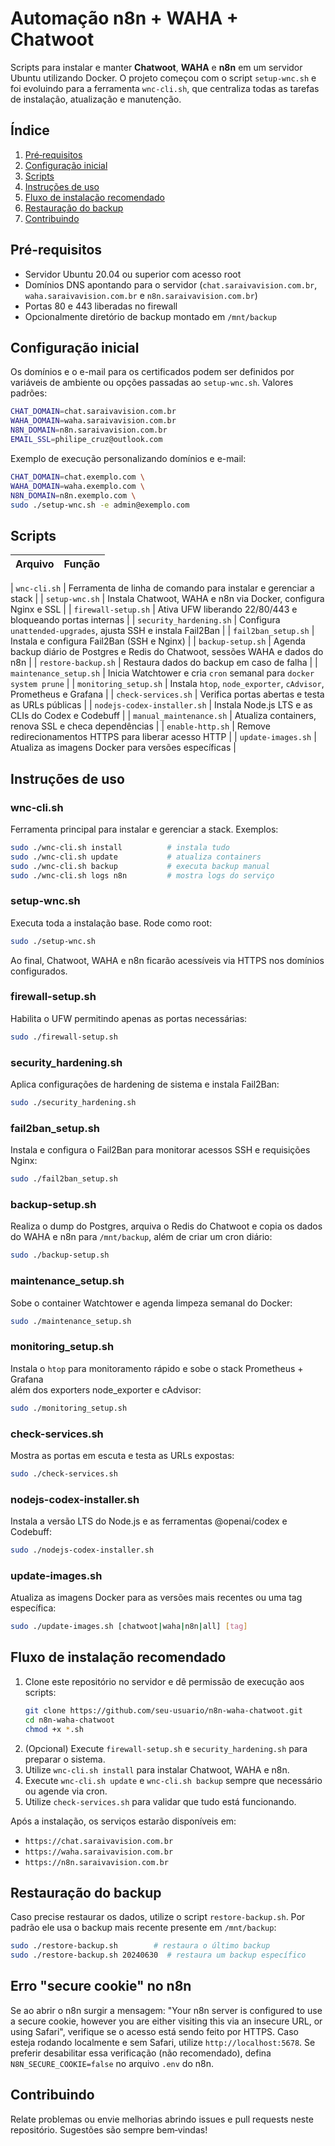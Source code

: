 # Automação n8n + WAHA + Chatwoot

Scripts para instalar e manter **Chatwoot**, **WAHA** e **n8n** em um servidor
Ubuntu utilizando Docker.  O projeto começou com o script `setup-wnc.sh` e foi
evoluindo para a ferramenta `wnc-cli.sh`, que centraliza todas as tarefas de
instalação, atualização e manutenção.

## Índice

1. [Pré‑requisitos](#pré-requisitos)
2. [Configuração inicial](#configuração-inicial)
3. [Scripts](#scripts)
4. [Instruções de uso](#instruções-de-uso)
5. [Fluxo de instalação recomendado](#fluxo-de-instalação-recomendado)
6. [Restauração do backup](#restauração-do-backup)
7. [Contribuindo](#contribuindo)

## Pré-requisitos

- Servidor Ubuntu 20.04 ou superior com acesso root
- Domínios DNS apontando para o servidor (`chat.saraivavision.com.br`, `waha.saraivavision.com.br` e `n8n.saraivavision.com.br`)
- Portas 80 e 443 liberadas no firewall
- Opcionalmente diretório de backup montado em `/mnt/backup`

## Configuração inicial

Os domínios e o e-mail para os certificados podem ser definidos por variáveis de
ambiente ou opções passadas ao `setup-wnc.sh`. Valores padrões:

```bash
CHAT_DOMAIN=chat.saraivavision.com.br
WAHA_DOMAIN=waha.saraivavision.com.br
N8N_DOMAIN=n8n.saraivavision.com.br
EMAIL_SSL=philipe_cruz@outlook.com
```

Exemplo de execução personalizando domínios e e-mail:

```bash
CHAT_DOMAIN=chat.exemplo.com \
WAHA_DOMAIN=waha.exemplo.com \
N8N_DOMAIN=n8n.exemplo.com \
sudo ./setup-wnc.sh -e admin@exemplo.com
```

## Scripts

| Arquivo | Função |
|---------|---------|

| `wnc-cli.sh` | Ferramenta de linha de comando para instalar e gerenciar a stack |
| `setup-wnc.sh` | Instala Chatwoot, WAHA e n8n via Docker, configura Nginx e SSL |
| `firewall-setup.sh` | Ativa UFW liberando 22/80/443 e bloqueando portas internas |
| `security_hardening.sh` | Configura `unattended-upgrades`, ajusta SSH e instala Fail2Ban |
| `fail2ban_setup.sh` | Instala e configura Fail2Ban (SSH e Nginx) |
| `backup-setup.sh` | Agenda backup diário de Postgres e Redis do Chatwoot, sessões WAHA e dados do n8n |
| `restore-backup.sh` | Restaura dados do backup em caso de falha |
| `maintenance_setup.sh` | Inicia Watchtower e cria `cron` semanal para `docker system prune` |
| `monitoring_setup.sh` | Instala `htop`, `node_exporter`, `cAdvisor`, Prometheus e Grafana |
| `check-services.sh` | Verifica portas abertas e testa as URLs públicas |
| `nodejs-codex-installer.sh` | Instala Node.js LTS e as CLIs do Codex e Codebuff |
| `manual_maintenance.sh` | Atualiza containers, renova SSL e checa dependências |
| `enable-http.sh` | Remove redirecionamentos HTTPS para liberar acesso HTTP |
| `update-images.sh` | Atualiza as imagens Docker para versões específicas |


## Instruções de uso

### wnc-cli.sh
Ferramenta principal para instalar e gerenciar a stack. Exemplos:
```bash
sudo ./wnc-cli.sh install          # instala tudo
sudo ./wnc-cli.sh update           # atualiza containers
sudo ./wnc-cli.sh backup           # executa backup manual
sudo ./wnc-cli.sh logs n8n         # mostra logs do serviço
```

### setup-wnc.sh
Executa toda a instalação base. Rode como root:
```bash
sudo ./setup-wnc.sh
```
Ao final, Chatwoot, WAHA e n8n ficarão acessíveis via HTTPS nos domínios configurados.

### firewall-setup.sh
Habilita o UFW permitindo apenas as portas necessárias:
```bash
sudo ./firewall-setup.sh
```

### security_hardening.sh
Aplica configurações de hardening de sistema e instala Fail2Ban:
```bash
sudo ./security_hardening.sh
```

### fail2ban_setup.sh
Instala e configura o Fail2Ban para monitorar acessos SSH e requisições Nginx:
```bash
sudo ./fail2ban_setup.sh
```

### backup-setup.sh
Realiza o dump do Postgres, arquiva o Redis do Chatwoot e copia os dados do WAHA e n8n para `/mnt/backup`, além de criar um cron diário:
```bash
sudo ./backup-setup.sh
```

### maintenance_setup.sh
Sobe o container Watchtower e agenda limpeza semanal do Docker:
```bash
sudo ./maintenance_setup.sh
```

### monitoring_setup.sh
Instala o `htop` para monitoramento rápido e sobe o stack Prometheus + Grafana \
além dos exporters node_exporter e cAdvisor:
```bash
sudo ./monitoring_setup.sh
```

### check-services.sh
Mostra as portas em escuta e testa as URLs expostas:
```bash
sudo ./check-services.sh
```

### nodejs-codex-installer.sh
Instala a versão LTS do Node.js e as ferramentas @openai/codex e Codebuff:
```bash
sudo ./nodejs-codex-installer.sh
```

### update-images.sh
Atualiza as imagens Docker para as versões mais recentes ou uma tag específica:
```bash
sudo ./update-images.sh [chatwoot|waha|n8n|all] [tag]
```

## Fluxo de instalação recomendado

1. Clone este repositório no servidor e dê permissão de execução aos scripts:
   ```bash
   git clone https://github.com/seu-usuario/n8n-waha-chatwoot.git
   cd n8n-waha-chatwoot
   chmod +x *.sh
   ```
2. (Opcional) Execute `firewall-setup.sh` e `security_hardening.sh` para preparar o sistema.
3. Utilize `wnc-cli.sh install` para instalar Chatwoot, WAHA e n8n.
4. Execute `wnc-cli.sh update` e `wnc-cli.sh backup` sempre que necessário ou agende via cron.
5. Utilize `check-services.sh` para validar que tudo está funcionando.

Após a instalação, os serviços estarão disponíveis em:
- `https://chat.saraivavision.com.br`
- `https://waha.saraivavision.com.br`
- `https://n8n.saraivavision.com.br`

## Restauração do backup

Caso precise restaurar os dados, utilize o script `restore-backup.sh`.  Por
padrão ele usa o backup mais recente presente em `/mnt/backup`:

```bash
sudo ./restore-backup.sh        # restaura o último backup
sudo ./restore-backup.sh 20240630  # restaura um backup específico
```

## Erro "secure cookie" no n8n

Se ao abrir o n8n surgir a mensagem:
"Your n8n server is configured to use a secure cookie, however you are either visiting this via an insecure URL, or using Safari",
verifique se o acesso está sendo feito por HTTPS. Caso esteja rodando localmente e sem Safari, utilize `http://localhost:5678`.
Se preferir desabilitar essa verificação (não recomendado), defina `N8N_SECURE_COOKIE=false` no arquivo `.env` do n8n.

## Contribuindo

Relate problemas ou envie melhorias abrindo issues e pull requests neste
repositório.  Sugestões são sempre bem‑vindas!


